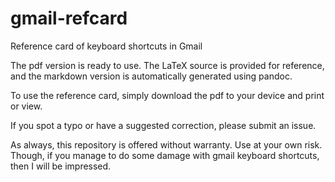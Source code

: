# gmail-refcard

Reference card of keyboard shortcuts in Gmail

The pdf version is ready to use. The LaTeX source is provided for reference, and the markdown version is automatically generated using pandoc.

To use the reference card, simply download the pdf to your device and print or view.

If you spot a typo or have a suggested correction, please submit an issue.

As always, this repository is offered without warranty. Use at your own risk. Though, if you manage to do some damage with gmail keyboard shortcuts, then I will be impressed.

